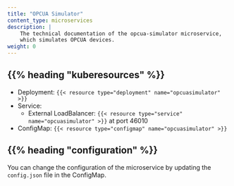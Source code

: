 ```yaml
---
title: "OPCUA Simulator"
content_type: microservices
description: |
    The technical documentation of the opcua-simulator microservice,
    which simulates OPCUA devices.
weight: 0
---
```


<!-- overview -->

<!-- body -->

## {{% heading "kuberesources" %}}

- Deployment: `{{< resource type="deployment" name="opcuasimulator" >}}`
- Service:
  - External LoadBalancer: `{{< resource type="service" name="opcuasimulator" >}}` at
    port 46010
- ConfigMap: `{{< resource type="configmap" name="opcuasimulator" >}}`

## {{% heading "configuration" %}}

You can change the configuration of the microservice by updating the `config.json`
file in the ConfigMap.

